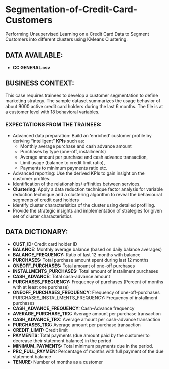 # Segmentation-of-Credit-Card-Customers
Performing Unsupervised Learning on a Credit Card Data to Segment Customers into different clusters using KMeans Clustering.

## DATA AVAILABLE:
- **CC GENERAL.csv**

## BUSINESS CONTEXT:
This case requires trainees to develop a customer segmentation to define marketing strategy. The sample dataset summarizes the usage behavior of about 9000 active credit card holders during the last 6 months. The file is at a customer level with 18 behavioral variables.

### EXPECTATIONS FROM THE TRAINEES:
- Advanced data preparation: Build an ‘enriched’ customer profile by deriving “intelligent” **KPIs** such as:
  * Monthly average purchase and cash advance amount
  * Purchases by type (one-off, installments)
  * Average amount per purchase and cash advance transaction,
  * Limit usage (balance to credit limit ratio),
  * Payments to minimum payments ratio etc.
- Advanced reporting: Use the derived KPIs to gain insight on the customer profiles.
- Identification of the relationships/ affinities between services.
- **Clustering:** Apply a data reduction technique factor analysis for variable reduction technique and a clustering algorithm to reveal the behavioural segments of credit card holders
- Identify cluster characterisitics of the cluster using detailed profiling.
- Provide the strategic insights and implementation of strategies for given set of cluster characteristics

## DATA DICTIONARY:
* **CUST_ID:** Credit card holder ID
* **BALANCE:** Monthly average balance (based on daily balance averages)
* **BALANCE_FREQUENCY:** Ratio of last 12 months with balance
* **PURCHASES:** Total purchase amount spent during last 12 months
* **ONEOFF_PURCHASES:** Total amount of one-off purchases
* **INSTALLMENTS_PURCHASES:** Total amount of installment purchases
* **CASH_ADVANCE:** Total cash-advance amount
* **PURCHASES_FREQUENCY:** Frequency of purchases (Percent of months with at least one purchase)
* **ONEOFF_PURCHASES_FREQUENCY:** Frequency of one-off-purchases PURCHASES_INSTALLMENTS_FREQUENCY: Frequency of installment purchases
* **CASH_ADVANCE_FREQUENCY:** Cash-Advance frequency
* **AVERAGE_PURCHASE_TRX:** Average amount per purchase transaction
* **CASH_ADVANCE_TRX:** Average amount per cash-advance transaction
* **PURCHASES_TRX:** Average amount per purchase transaction
* **CREDIT_LIMIT:** Credit limit
* **PAYMENTS:** Total payments (due amount paid by the customer to decrease their statement balance) in the period
* **MINIMUM_PAYMENTS:** Total minimum payments due in the period.
* **PRC_FULL_PAYMEN:** Percentage of months with full payment of the due statement balance
* **TENURE:** Number of months as a customer

